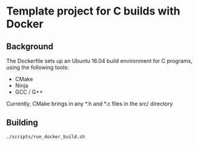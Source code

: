# Template project for C builds with Docker

## Background

The Dockerfile sets up an Ubuntu 16.04 build environment for C programs, using the following tools:
- CMake
- Ninja
- GCC / G++

Currently, CMake brings in any *.h and *.c files in the src/ directory

## Building

`./scripts/run_docker_build.sh`
